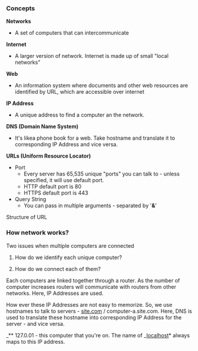 ### Concepts

**Networks**

- A set of computers that can intercommunicate

**Internet**

- A larger version of network. Internet is made up of small "local networks"

**Web**

- An information system where documents and other web resources are identified by URL, which are accessible over internet

**IP Address**

- A unique address to find a computer an the network.

**DNS (Domain Name System)**

- It's likea phone book for a web. Take hostname and translate it to corresponding IP Address and vice versa.

**URLs (Uniform Resource Locator)**

- Port
  - Every server has 65,535 unique "ports" you can talk to - unless specified, it will use default port.
  - HTTP default port is 80
  - HTTPS default port is 443
- Query String
  - You can pass in multiple arguments - separated by '**&**'

Structure of URL

### How network works?

Two issues when multiple computers are connected

1. How do we identify each unique computer?

2. How do we connect each of them?

Each computers are linked together through a router. As the number of computer increases routers will communicate with routers from other networks. Here, IP Addresses are used.

How ever these IP Addresses are not easy to memorize. So, we use hostnames to talk to servers - [site.com](http://site.com) / computer-a.site.com. Here, DNS is used to translate these hostname into corresponding IP Address for the server - and vice versa.

_\*\* 127.0.01 - this computer that you're on. The name of _[localhost](http://localhost)\* always maps to this IP address.
